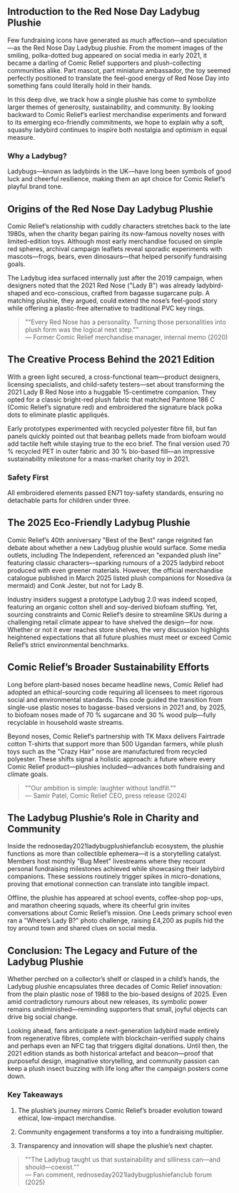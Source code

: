 ## Introduction to the Red Nose Day Ladybug Plushie

Few fundraising icons have generated as much affection—and speculation—as the Red Nose Day Ladybug plushie. From the moment images of the smiling, polka-dotted bug appeared on social media in early 2021, it became a darling of Comic Relief supporters and plush-collecting communities alike. Part mascot, part miniature ambassador, the toy seemed perfectly positioned to translate the feel-good energy of Red Nose Day into something fans could literally hold in their hands.

In this deep dive, we track how a single plushie has come to symbolize larger themes of generosity, sustainability, and community. By looking backward to Comic Relief’s earliest merchandise experiments and forward to its emerging eco-friendly commitments, we hope to explain why a soft, squashy ladybird continues to inspire both nostalgia and optimism in equal measure.

### Why a Ladybug?

Ladybugs—known as ladybirds in the UK—have long been symbols of good luck and cheerful resilience, making them an apt choice for Comic Relief’s playful brand tone.

## Origins of the Red Nose Day Ladybug Plushie

Comic Relief’s relationship with cuddly characters stretches back to the late 1980s, when the charity began pairing its now-famous novelty noses with limited-edition toys. Although most early merchandise focused on simple red spheres, archival campaign leaflets reveal sporadic experiments with mascots—frogs, bears, even dinosaurs—that helped personify fundraising goals.

The Ladybug idea surfaced internally just after the 2019 campaign, when designers noted that the 2021 Red Nose ("Lady B") was already ladybird-shaped and eco-conscious, crafted from bagasse sugarcane pulp. A matching plushie, they argued, could extend the nose’s feel-good story while offering a plastic-free alternative to traditional PVC key rings.

> ""Every Red Nose has a personality. Turning those personalities into plush form was the logical next step.""  
> — Former Comic Relief merchandise manager, internal memo (2020)

## The Creative Process Behind the 2021 Edition

With a green light secured, a cross-functional team—product designers, licensing specialists, and child-safety testers—set about transforming the 2021 Lady B Red Nose into a huggable 15-centimetre companion. They opted for a classic bright-red plush fabric that matched Pantone 186 C (Comic Relief’s signature red) and embroidered the signature black polka dots to eliminate plastic appliqués.

Early prototypes experimented with recycled polyester fibre fill, but fan panels quickly pointed out that beanbag pellets made from biofoam would add tactile heft while staying true to the eco brief. The final version used 70 % recycled PET in outer fabric and 30 % bio-based fill—an impressive sustainability milestone for a mass-market charity toy in 2021.

### Safety First

All embroidered elements passed EN71 toy-safety standards, ensuring no detachable parts for children under three.

## The 2025 Eco-Friendly Ladybug Plushie

Comic Relief’s 40th anniversary "Best of the Best" range reignited fan debate about whether a new Ladybug plushie would surface. Some media outlets, including The Independent, referenced an "expanded plush line" featuring classic characters—sparking rumours of a 2025 ladybird reboot produced with even greener materials. However, the official merchandise catalogue published in March 2025 listed plush companions for Nosediva (a mermaid) and Conk Jester, but not for Lady B.

Industry insiders suggest a prototype Ladybug 2.0 was indeed scoped, featuring an organic cotton shell and soy-derived biofoam stuffing. Yet, sourcing constraints and Comic Relief’s desire to streamline SKUs during a challenging retail climate appear to have shelved the design—for now. Whether or not it ever reaches store shelves, the very discussion highlights heightened expectations that all future plushies must meet or exceed Comic Relief’s strict environmental benchmarks.

## Comic Relief’s Broader Sustainability Efforts

Long before plant-based noses became headline news, Comic Relief had adopted an ethical-sourcing code requiring all licensees to meet rigorous social and environmental standards. This code guided the transition from single-use plastic noses to bagasse-based versions in 2021 and, by 2025, to biofoam noses made of 70 % sugarcane and 30 % wood pulp—fully recyclable in household waste streams.

Beyond noses, Comic Relief’s partnership with TK Maxx delivers Fairtrade cotton T-shirts that support more than 500 Ugandan farmers, while plush toys such as the "Crazy Hair" nose are manufactured from recycled polyester. These shifts signal a holistic approach: a future where every Comic Relief product—plushies included—advances both fundraising and climate goals.

> ""Our ambition is simple: laughter without landfill.""  
> — Samir Patel, Comic Relief CEO, press release (2024)

## The Ladybug Plushie’s Role in Charity and Community

Inside the rednoseday2021ladybugplushiefanclub ecosystem, the plushie functions as more than collectible ephemera—it is a storytelling catalyst. Members host monthly "Bug Meet" livestreams where they recount personal fundraising milestones achieved while showcasing their ladybird companions. These sessions routinely trigger spikes in micro-donations, proving that emotional connection can translate into tangible impact.

Offline, the plushie has appeared at school events, coffee-shop pop-ups, and marathon cheering squads, where its cheerful grin invites conversations about Comic Relief’s mission. One Leeds primary school even ran a "Where’s Lady B?" photo challenge, raising £4,200 as pupils hid the toy around town and shared clues on social media.

## Conclusion: The Legacy and Future of the Ladybug Plushie

Whether perched on a collector’s shelf or clasped in a child’s hands, the Ladybug plushie encapsulates three decades of Comic Relief innovation: from the plain plastic nose of 1988 to the bio-based designs of 2025. Even amid contradictory rumours about new releases, its symbolic power remains undiminished—reminding supporters that small, joyful objects can drive big social change.

Looking ahead, fans anticipate a next-generation ladybird made entirely from regenerative fibres, complete with blockchain-verified supply chains and perhaps even an NFC tag that triggers digital donations. Until then, the 2021 edition stands as both historical artefact and beacon—proof that purposeful design, imaginative storytelling, and community passion can keep a plush insect buzzing with life long after the campaign posters come down.

### Key Takeaways

1. The plushie’s journey mirrors Comic Relief’s broader evolution toward ethical, low-impact merchandise.

2. Community engagement transforms a toy into a fundraising multiplier.

3. Transparency and innovation will shape the plushie’s next chapter.

> ""The Ladybug taught us that sustainability and silliness can—and should—coexist.""  
> — Fan comment, rednoseday2021ladybugplushiefanclub forum (2025)

